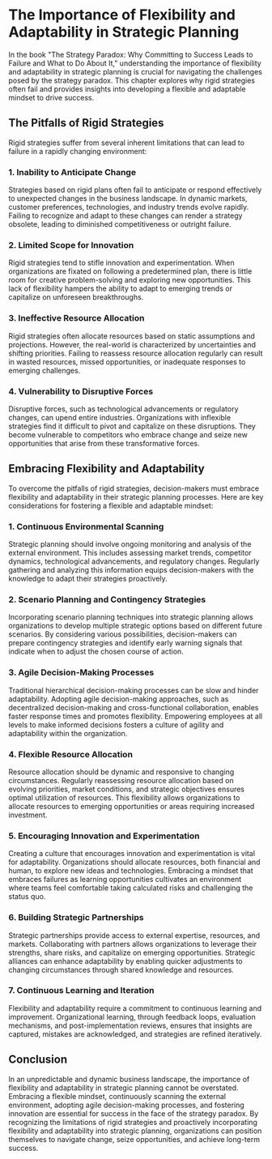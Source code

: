 The Importance of Flexibility and Adaptability in Strategic Planning
=============================================================================

In the book "The Strategy Paradox: Why Committing to Success Leads to Failure and What to Do About It," understanding the importance of flexibility and adaptability in strategic planning is crucial for navigating the challenges posed by the strategy paradox. This chapter explores why rigid strategies often fail and provides insights into developing a flexible and adaptable mindset to drive success.

The Pitfalls of Rigid Strategies
--------------------------------

Rigid strategies suffer from several inherent limitations that can lead to failure in a rapidly changing environment:

### 1. **Inability to Anticipate Change**

Strategies based on rigid plans often fail to anticipate or respond effectively to unexpected changes in the business landscape. In dynamic markets, customer preferences, technologies, and industry trends evolve rapidly. Failing to recognize and adapt to these changes can render a strategy obsolete, leading to diminished competitiveness or outright failure.

### 2. **Limited Scope for Innovation**

Rigid strategies tend to stifle innovation and experimentation. When organizations are fixated on following a predetermined plan, there is little room for creative problem-solving and exploring new opportunities. This lack of flexibility hampers the ability to adapt to emerging trends or capitalize on unforeseen breakthroughs.

### 3. **Ineffective Resource Allocation**

Rigid strategies often allocate resources based on static assumptions and projections. However, the real-world is characterized by uncertainties and shifting priorities. Failing to reassess resource allocation regularly can result in wasted resources, missed opportunities, or inadequate responses to emerging challenges.

### 4. **Vulnerability to Disruptive Forces**

Disruptive forces, such as technological advancements or regulatory changes, can upend entire industries. Organizations with inflexible strategies find it difficult to pivot and capitalize on these disruptions. They become vulnerable to competitors who embrace change and seize new opportunities that arise from these transformative forces.

Embracing Flexibility and Adaptability
--------------------------------------

To overcome the pitfalls of rigid strategies, decision-makers must embrace flexibility and adaptability in their strategic planning processes. Here are key considerations for fostering a flexible and adaptable mindset:

### 1. **Continuous Environmental Scanning**

Strategic planning should involve ongoing monitoring and analysis of the external environment. This includes assessing market trends, competitor dynamics, technological advancements, and regulatory changes. Regularly gathering and analyzing this information equips decision-makers with the knowledge to adapt their strategies proactively.

### 2. **Scenario Planning and Contingency Strategies**

Incorporating scenario planning techniques into strategic planning allows organizations to develop multiple strategic options based on different future scenarios. By considering various possibilities, decision-makers can prepare contingency strategies and identify early warning signals that indicate when to adjust the chosen course of action.

### 3. **Agile Decision-Making Processes**

Traditional hierarchical decision-making processes can be slow and hinder adaptability. Adopting agile decision-making approaches, such as decentralized decision-making and cross-functional collaboration, enables faster response times and promotes flexibility. Empowering employees at all levels to make informed decisions fosters a culture of agility and adaptability within the organization.

### 4. **Flexible Resource Allocation**

Resource allocation should be dynamic and responsive to changing circumstances. Regularly reassessing resource allocation based on evolving priorities, market conditions, and strategic objectives ensures optimal utilization of resources. This flexibility allows organizations to allocate resources to emerging opportunities or areas requiring increased investment.

### 5. **Encouraging Innovation and Experimentation**

Creating a culture that encourages innovation and experimentation is vital for adaptability. Organizations should allocate resources, both financial and human, to explore new ideas and technologies. Embracing a mindset that embraces failures as learning opportunities cultivates an environment where teams feel comfortable taking calculated risks and challenging the status quo.

### 6. **Building Strategic Partnerships**

Strategic partnerships provide access to external expertise, resources, and markets. Collaborating with partners allows organizations to leverage their strengths, share risks, and capitalize on emerging opportunities. Strategic alliances can enhance adaptability by enabling quicker adjustments to changing circumstances through shared knowledge and resources.

### 7. **Continuous Learning and Iteration**

Flexibility and adaptability require a commitment to continuous learning and improvement. Organizational learning, through feedback loops, evaluation mechanisms, and post-implementation reviews, ensures that insights are captured, mistakes are acknowledged, and strategies are refined iteratively.

Conclusion
----------

In an unpredictable and dynamic business landscape, the importance of flexibility and adaptability in strategic planning cannot be overstated. Embracing a flexible mindset, continuously scanning the external environment, adopting agile decision-making processes, and fostering innovation are essential for success in the face of the strategy paradox. By recognizing the limitations of rigid strategies and proactively incorporating flexibility and adaptability into strategic planning, organizations can position themselves to navigate change, seize opportunities, and achieve long-term success.

